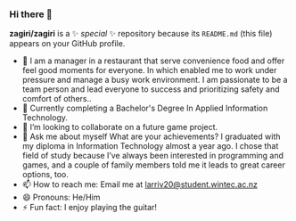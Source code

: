 ### Hi there 👋

**zagiri/zagiri** is a ✨ _special_ ✨ repository because its `README.md` (this file) appears on your GitHub profile.


- 🔭 I am a manager in a restaurant that serve convenience food and offer feel good moments for everyone. In which enabled me to work under pressure and manage a busy      work environment. I am passionate to be a team person and lead everyone to success and prioritizing safety and comfort of others..
- 🌱 Currently completing a Bachelor's Degree In Applied Information Technology.
- 👯 I’m looking to collaborate on a future game project.
- 💬 Ask me about myself
  What are your achievements?
    I graduated with my diploma in Information Technology almost a year ago. I chose that field of study because I’ve always been interested in programming and games,    and a couple of family members told me it leads to great career options, too.
- 📫 How to reach me: Email me at larriv20@student.wintec.ac.nz
- 😄 Pronouns: He/Him
- ⚡ Fun fact:  I enjoy playing the guitar!
